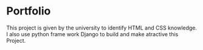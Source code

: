 # Portfolio
This  project is given by the university to identify HTML and CSS knowledge. I also use python frame work Django to build and make atractive this Project. 
